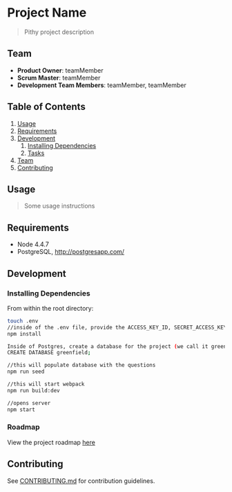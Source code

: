 # Project Name

> Pithy project description

## Team

  - __Product Owner__: teamMember
  - __Scrum Master__: teamMember
  - __Development Team Members__: teamMember, teamMember

## Table of Contents

1. [Usage](#Usage)
1. [Requirements](#requirements)
1. [Development](#development)
    1. [Installing Dependencies](#installing-dependencies)
    1. [Tasks](#tasks)
1. [Team](#team)
1. [Contributing](#contributing)

## Usage

> Some usage instructions

## Requirements

- Node 4.4.7
- PostgreSQL, http://postgresapp.com/

## Development

### Installing Dependencies

From within the root directory:

```sh
touch .env
//inside of the .env file, provide the ACCESS_KEY_ID, SECRET_ACCESS_KEY, and AWS_BUCKET
npm install

Inside of Postgres, create a database for the project (we call it greenfield):
CREATE DATABASE greenfield;

//this will populate database with the questions
npm run seed

//this will start webpack
npm run build:dev

//opens server
npm start


```

### Roadmap

View the project roadmap [here](LINK_TO_PROJECT_ISSUES)


## Contributing

See [CONTRIBUTING.md](CONTRIBUTING.md) for contribution guidelines.
